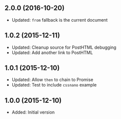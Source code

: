 ## 2.0.0 (2016-10-20)

- Updated: `from` fallback is the current document

## 1.0.2 (2015-12-11)

- Updated: Cleanup source for PostHTML debugging
- Updated: Add another link to PostHTML

## 1.0.1 (2015-12-10)

- Updated: Allow `then` to chain to Promise
- Updated: Test to include `cssnano` example

## 1.0.0 (2015-12-10)

- Added: Initial version

